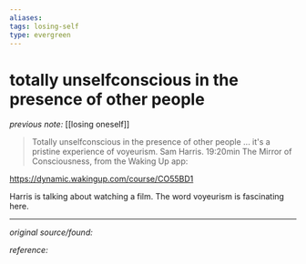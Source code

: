 ```yaml
---
aliases: 
tags: losing-self
type: evergreen
---
```


# totally unselfconscious in the presence of other people

_previous note:_ [[losing oneself]]

> Totally unselfconscious in the presence of other people ... it's a pristine experience of voyeurism. Sam Harris. 19:20min The Mirror of Consciousness, from the Waking Up app:

https://dynamic.wakingup.com/course/CO55BD1

Harris is talking about watching a film. The word voyeurism is fascinating here. 

---

_original source/found:_ 

_reference:_ 



